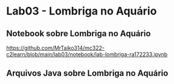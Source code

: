# Lab03 - Lombriga no Aquário

## Notebook sobre Lombriga no Aquário

https://github.com/MrTaiko314/mc322-c2learn/blob/main/lab03/notebook/lab-lombriga-ra172233.ipynb

## Arquivos Java sobre Lombriga no Aquário

